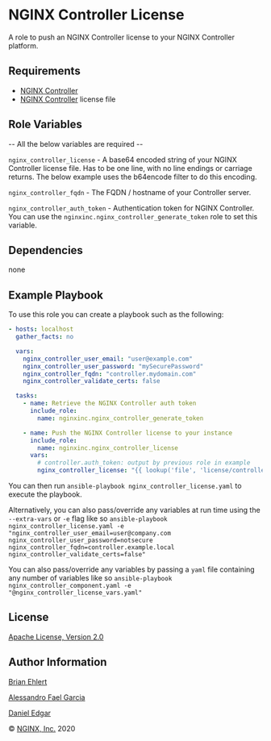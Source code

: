 NGINX Controller License
========================

A role to push an NGINX Controller license to your NGINX Controller platform.

Requirements
------------

*   [NGINX Controller](https://www.nginx.com/products/nginx-controller/)
*   [NGINX Controller](https://www.nginx.com/products/nginx-controller/) license file

Role Variables
--------------

-- All the below variables are required --

`nginx_controller_license` - A base64 encoded string of your NGINX Controller license file. Has to be one line, with no line endings or carriage returns. The below example uses the b64encode filter to do this encoding. 

`nginx_controller_fqdn` - The FQDN / hostname of your Controller server.

`nginx_controller_auth_token` - Authentication token for NGINX Controller. You can use the `nginxinc.nginx_controller_generate_token` role to set this variable.

Dependencies
------------

none

Example Playbook
----------------

To use this role you can create a playbook such as the following:

```yaml
- hosts: localhost
  gather_facts: no

  vars:
    nginx_controller_user_email: "user@example.com"
    nginx_controller_user_password: "mySecurePassword"
    nginx_controller_fqdn: "controller.mydomain.com"
    nginx_controller_validate_certs: false

  tasks:
    - name: Retrieve the NGINX Controller auth token
      include_role:
        name: nginxinc.nginx_controller_generate_token

    - name: Push the NGINX Controller license to your instance
      include_role:
        name: nginxinc.nginx_controller_license
      vars:
        # controller.auth_token: output by previous role in example
        nginx_controller_license: "{{ lookup('file', 'license/controller_license.txt') | b64encode }}"
```

You can then run `ansible-playbook nginx_controller_license.yaml` to execute the playbook.

Alternatively, you can also pass/override any variables at run time using the `--extra-vars` or `-e` flag like so `ansible-playbook nginx_controller_license.yaml -e "nginx_controller_user_email=user@company.com nginx_controller_user_password=notsecure nginx_controller_fqdn=controller.example.local nginx_controller_validate_certs=false"`

You can also pass/override any variables by passing a `yaml` file containing any number of variables like so `ansible-playbook nginx_controller_component.yaml -e "@nginx_controller_license_vars.yaml"`


License
-------

[Apache License, Version 2.0](./LICENSE)

Author Information
------------------

[Brian Ehlert](https://github.com/brianehlert)

[Alessandro Fael Garcia](https://github.com/alessfg)

[Daniel Edgar](https://github.com/aknot242)

&copy; [NGINX, Inc.](https://www.nginx.com/) 2020
